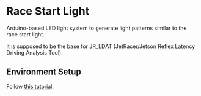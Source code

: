 # Race Start Light

Arduino-based LED light system to generate light patterns similar to the race start light.

It is supposed to be the base for JR_LDAT (JetRacer/Jetson Reflex Latency Driving Analysis Tool).

## Environment Setup

Follow [this tutorial](https://maker.pro/arduino/tutorial/how-to-use-visual-studio-code-for-arduino).